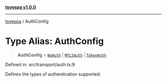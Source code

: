 [**tsvespa v1.0.0**](../README.md)

***

[tsvespa](../README.md) / AuthConfig

# Type Alias: AuthConfig

> **AuthConfig** = [`NoAuth`](../interfaces/NoAuth.md) \| [`MTLSAuth`](../interfaces/MTLSAuth.md) \| [`TokenAuth`](../interfaces/TokenAuth.md)

Defined in: src/transport/auth.ts:9

Defines the types of authentication supported.
